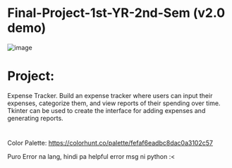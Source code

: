 # Final-Project-1st-YR-2nd-Sem (v2.0 demo)

![image](https://github.com/ChristianJude23/Final-Project-1st-YR-2nd-Sem/assets/87555304/cf1f24fc-f344-496c-88b2-2ec0dddc1b44)


# Project:
Expense Tracker. Build an expense tracker where users can input their expenses, categorize
them, and view reports of their spending over time. Tkinter can be used to create the interface for adding expenses and generating reports.

#

Color Palette:
https://colorhunt.co/palette/fefaf6eadbc8dac0a3102c57

Puro Error na lang, hindi pa helpful error msg ni python :<

